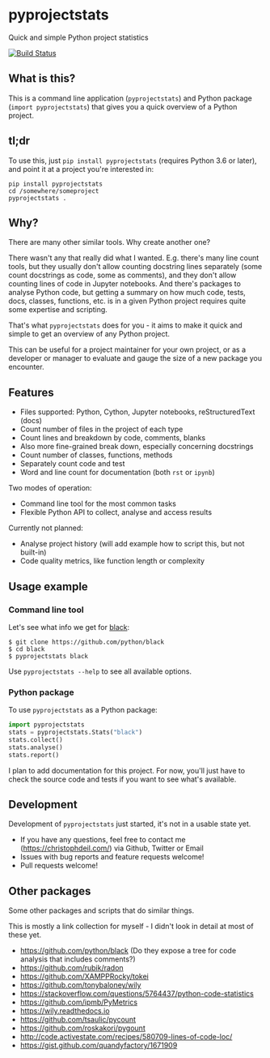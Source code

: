 # pyprojectstats

Quick and simple Python project statistics

[![Build Status](https://dev.azure.com/cdeil/pyprojectstats/_apis/build/status/cdeil.pyprojectstats?branchName=master)](https://dev.azure.com/cdeil/pyprojectstats/_build/latest?definitionId=2&branchName=master)

## What is this?

This is a command line application (`pyprojectstats`)
and Python package (`import pyprojectstats`) that gives you a quick overview of a Python project.

## tl;dr

To use this, just `pip install pyprojectstats` (requires Python 3.6 or later),
and point it at a project you're interested in:

```
pip install pyprojectstats
cd /somewhere/someproject
pyprojectstats .
```

## Why?

There are many other similar tools. Why create another one?

There wasn't any that really did what I wanted. E.g. there's many line count
tools, but they usually don't allow counting docstring lines separately
(some count docstrings as code, some as comments), and they don't allow
counting lines of code in Jupyter notebooks. And there's packages to analyse
Python code, but getting a summary on how much code, tests, docs, classes,
functions, etc. is in a given Python project requires quite some expertise and scripting.

That's what `pyprojectstats` does for you - it aims to make it quick and simple to
get an overview of any Python project.

This can be useful for a project maintainer for your own project, or as a developer
or manager to evaluate and gauge the size of a new package you encounter.

## Features

- Files supported: Python, Cython, Jupyter notebooks, reStructuredText (docs)
- Count number of files in the project of each type
- Count lines and breakdown by code, comments, blanks
- Also more fine-grained break down, especially concerning docstrings
- Count number of classes, functions, methods 
- Separately count code and test
- Word and line count for documentation (both `rst` or `ipynb`)

Two modes of operation:

- Command line tool for the most common tasks
- Flexible Python API to collect, analyse and access results

Currently not planned:
- Analyse project history (will add example how to script this, but not built-in)
- Code quality metrics, like function length or complexity


## Usage example

### Command line tool

Let's see what info we get for [black](https://github.com/python/black): 

```
$ git clone https://github.com/python/black
$ cd black
$ pyprojectstats black
```

Use `pyprojectstats --help` to see all available options.

### Python package

To use `pyprojectstats` as a Python package: 

```python
import pyprojectstats
stats = pyprojectstats.Stats("black")
stats.collect()
stats.analyse()
stats.report()
```

I plan to add documentation for this project. For now, you'll just have to check
the source code and tests if you want to see what's available.

## Development 

Development of `pyprojectstats` just started, it's not in a usable state yet.

- If you have any questions, feel free to contact me
  (https://christophdeil.com/) via Github, Twitter or Email
- Issues with bug reports and feature requests welcome!
- Pull requests welcome!

## Other packages

Some other packages and scripts that do similar things.

This is mostly a link collection for myself - I didn't look in detail at most of these yet.

- https://github.com/python/black (Do they expose a tree for code analysis that includes comments?)
- https://github.com/rubik/radon
- https://github.com/XAMPPRocky/tokei
- https://github.com/tonybaloney/wily
- https://stackoverflow.com/questions/5764437/python-code-statistics
- https://github.com/ipmb/PyMetrics
- https://wily.readthedocs.io
- https://github.com/tsaulic/pycount
- https://github.com/roskakori/pygount
- http://code.activestate.com/recipes/580709-lines-of-code-loc/
- https://gist.github.com/quandyfactory/1671909

